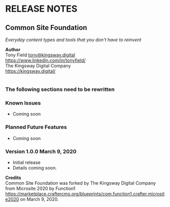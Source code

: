 # RELEASE NOTES

## Common Site Foundation
_Everyday content types and tools that you don't have to reinvent_

**Author**
\
Tony Field
tony@kingsway.digital
\
https://www.linkedin.com/in/tonyfield/
\
The Kingsway Digital Company
\
https://kingsway.digital/
#

### The following sections need to be rewritten

### Known Issues
- Coming soon

### Planned Future Features
- Coming soon

### Version 1.0.0 March 9, 2020
- Initial release
- Details coming soon.

**Credits**
\
Common Site Foundation was forked by The Kingsway Digital Company from Microsite 2020 by Function1 https://marketplace.craftercms.org/blueprints/com.function1.crafter.microsite2020 on March 9, 2020.

